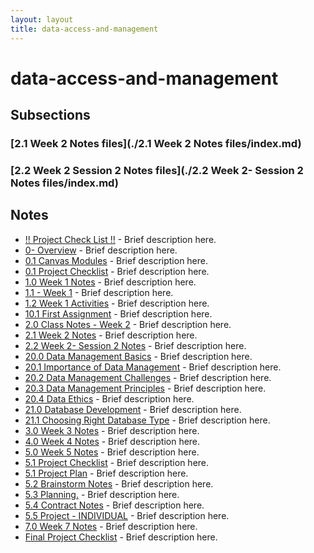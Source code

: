 ```yaml
---
layout: layout
title: data-access-and-management
---
```


# data-access-and-management

## Subsections

### [2.1 Week 2 Notes files](./2.1 Week 2 Notes files/index.md)

### [2.2 Week 2  Session 2 Notes files](./2.2 Week 2- Session 2 Notes files/index.md)

## Notes

- [!! Project Check List !!](!!%20Project%20Check%20List%20!!.html) - Brief description here.
- [0- Overview](0-%20Overview.html) - Brief description here.
- [0.1 Canvas Modules](0.1%20Canvas%20Modules.html) - Brief description here.
- [0.1 Project Checklist](0.1%20Project%20Checklist.html) - Brief description here.
- [1.0 Week 1 Notes](1.0%20Week%201%20Notes.html) - Brief description here.
- [1.1 - Week 1](1.1%20-%20Week%201.html) - Brief description here.
- [1.2 Week 1 Activities](1.2%20Week%201%20Activities.html) - Brief description here.
- [10.1 First Assignment](10.1%20First%20Assignment.html) - Brief description here.
- [2.0 Class Notes - Week 2](2.0%20Class%20Notes%20-%20Week%202.html) - Brief description here.
- [2.1 Week 2 Notes](2.1%20Week%202%20Notes.html) - Brief description here.
- [2.2 Week 2- Session 2 Notes](2.2%20Week%202-%20Session%202%20Notes.html) - Brief description here.
- [20.0 Data Management Basics](20.0%20Data%20Management%20Basics.html) - Brief description here.
- [20.1 Importance of Data Management](20.1%20Importance%20of%20Data%20Management.html) - Brief description here.
- [20.2 Data Management Challenges](20.2%20Data%20Management%20Challenges.html) - Brief description here.
- [20.3 Data Management Principles](20.3%20Data%20Management%20Principles.html) - Brief description here.
- [20.4 Data Ethics](20.4%20Data%20Ethics.html) - Brief description here.
- [21.0 Database Development](21.0%20Database%20Development.html) - Brief description here.
- [21.1 Choosing Right Database Type](21.1%20Choosing%20Right%20Database%20Type.html) - Brief description here.
- [3.0 Week 3 Notes](3.0%20Week%203%20Notes.html) - Brief description here.
- [4.0 Week 4 Notes](4.0%20Week%204%20Notes.html) - Brief description here.
- [5.0 Week 5 Notes](5.0%20Week%205%20Notes.html) - Brief description here.
- [5.1 Project Checklist](5.1%20Project%20Checklist.html) - Brief description here.
- [5.1 Project Plan](5.1%20Project%20Plan.html) - Brief description here.
- [5.2 Brainstorm Notes](5.2%20Brainstorm%20Notes.html) - Brief description here.
- [5.3 Planning.](5.3%20Planning..html) - Brief description here.
- [5.4 Contract Notes](5.4%20Contract%20Notes.html) - Brief description here.
- [5.5 Project - INDIVIDUAL](5.5%20Project%20-%20INDIVIDUAL.html) - Brief description here.
- [7.0 Week 7 Notes](7.0%20Week%207%20Notes.html) - Brief description here.
- [Final Project Checklist](Final%20Project%20Checklist.html) - Brief description here.


